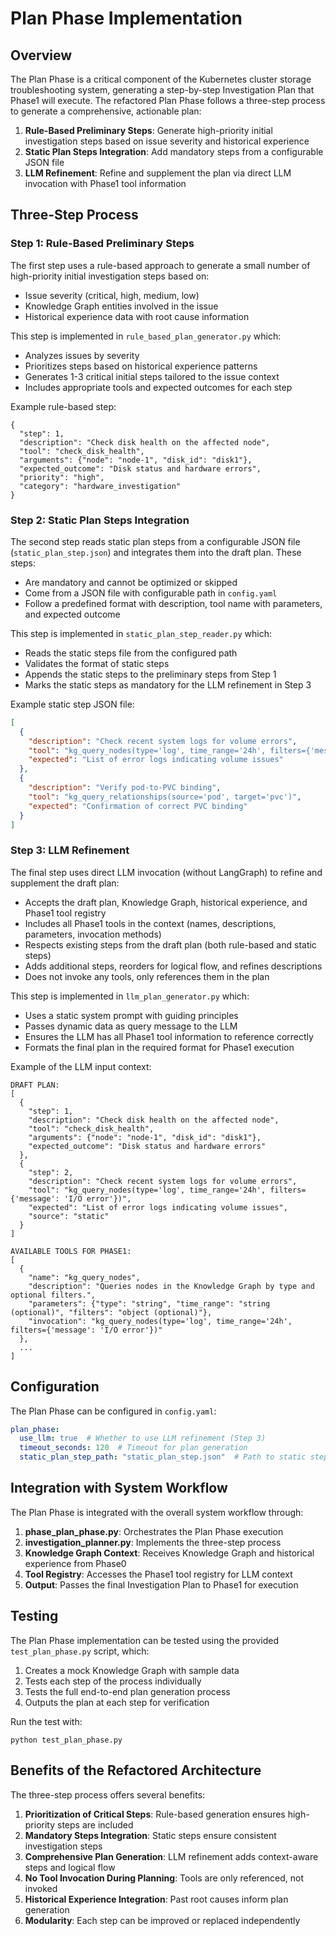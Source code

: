 # Plan Phase Implementation

## Overview

The Plan Phase is a critical component of the Kubernetes cluster storage troubleshooting system, generating a step-by-step Investigation Plan that Phase1 will execute. The refactored Plan Phase follows a three-step process to generate a comprehensive, actionable plan:

1. **Rule-Based Preliminary Steps**: Generate high-priority initial investigation steps based on issue severity and historical experience
2. **Static Plan Steps Integration**: Add mandatory steps from a configurable JSON file
3. **LLM Refinement**: Refine and supplement the plan via direct LLM invocation with Phase1 tool information

## Three-Step Process

### Step 1: Rule-Based Preliminary Steps

The first step uses a rule-based approach to generate a small number of high-priority initial investigation steps based on:

- Issue severity (critical, high, medium, low)
- Knowledge Graph entities involved in the issue
- Historical experience data with root cause information

This step is implemented in `rule_based_plan_generator.py` which:

- Analyzes issues by severity
- Prioritizes steps based on historical experience patterns
- Generates 1-3 critical initial steps tailored to the issue context
- Includes appropriate tools and expected outcomes for each step

Example rule-based step:
```
{
  "step": 1,
  "description": "Check disk health on the affected node",
  "tool": "check_disk_health",
  "arguments": {"node": "node-1", "disk_id": "disk1"},
  "expected_outcome": "Disk status and hardware errors",
  "priority": "high",
  "category": "hardware_investigation"
}
```

### Step 2: Static Plan Steps Integration

The second step reads static plan steps from a configurable JSON file (`static_plan_step.json`) and integrates them into the draft plan. These steps:

- Are mandatory and cannot be optimized or skipped
- Come from a JSON file with configurable path in `config.yaml`
- Follow a predefined format with description, tool name with parameters, and expected outcome

This step is implemented in `static_plan_step_reader.py` which:

- Reads the static steps file from the configured path
- Validates the format of static steps
- Appends the static steps to the preliminary steps from Step 1
- Marks the static steps as mandatory for the LLM refinement in Step 3

Example static step JSON file:
```json
[
  {
    "description": "Check recent system logs for volume errors",
    "tool": "kg_query_nodes(type='log', time_range='24h', filters={'message': 'I/O error'})",
    "expected": "List of error logs indicating volume issues"
  },
  {
    "description": "Verify pod-to-PVC binding",
    "tool": "kg_query_relationships(source='pod', target='pvc')",
    "expected": "Confirmation of correct PVC binding"
  }
]
```

### Step 3: LLM Refinement

The final step uses direct LLM invocation (without LangGraph) to refine and supplement the draft plan:

- Accepts the draft plan, Knowledge Graph, historical experience, and Phase1 tool registry
- Includes all Phase1 tools in the context (names, descriptions, parameters, invocation methods)
- Respects existing steps from the draft plan (both rule-based and static steps)
- Adds additional steps, reorders for logical flow, and refines descriptions
- Does not invoke any tools, only references them in the plan

This step is implemented in `llm_plan_generator.py` which:

- Uses a static system prompt with guiding principles
- Passes dynamic data as query message to the LLM
- Ensures the LLM has all Phase1 tool information to reference correctly
- Formats the final plan in the required format for Phase1 execution

Example of the LLM input context:
```
DRAFT PLAN:
[
  {
    "step": 1,
    "description": "Check disk health on the affected node",
    "tool": "check_disk_health",
    "arguments": {"node": "node-1", "disk_id": "disk1"},
    "expected_outcome": "Disk status and hardware errors"
  },
  {
    "step": 2,
    "description": "Check recent system logs for volume errors",
    "tool": "kg_query_nodes(type='log', time_range='24h', filters={'message': 'I/O error'})",
    "expected": "List of error logs indicating volume issues",
    "source": "static"
  }
]

AVAILABLE TOOLS FOR PHASE1:
[
  {
    "name": "kg_query_nodes",
    "description": "Queries nodes in the Knowledge Graph by type and optional filters.",
    "parameters": {"type": "string", "time_range": "string (optional)", "filters": "object (optional)"},
    "invocation": "kg_query_nodes(type='log', time_range='24h', filters={'message': 'I/O error'})"
  },
  ...
]
```

## Configuration

The Plan Phase can be configured in `config.yaml`:

```yaml
plan_phase:
  use_llm: true  # Whether to use LLM refinement (Step 3)
  timeout_seconds: 120  # Timeout for plan generation
  static_plan_step_path: "static_plan_step.json"  # Path to static steps file
```

## Integration with System Workflow

The Plan Phase is integrated with the overall system workflow through:

1. **phase_plan_phase.py**: Orchestrates the Plan Phase execution
2. **investigation_planner.py**: Implements the three-step process
3. **Knowledge Graph Context**: Receives Knowledge Graph and historical experience from Phase0
4. **Tool Registry**: Accesses the Phase1 tool registry for LLM context
5. **Output**: Passes the final Investigation Plan to Phase1 for execution

## Testing

The Plan Phase implementation can be tested using the provided `test_plan_phase.py` script, which:

1. Creates a mock Knowledge Graph with sample data
2. Tests each step of the process individually
3. Tests the full end-to-end plan generation process
4. Outputs the plan at each step for verification

Run the test with:
```
python test_plan_phase.py
```

## Benefits of the Refactored Architecture

The three-step process offers several benefits:

1. **Prioritization of Critical Steps**: Rule-based generation ensures high-priority steps are included
2. **Mandatory Steps Integration**: Static steps ensure consistent investigation steps
3. **Comprehensive Plan Generation**: LLM refinement adds context-aware steps and logical flow
4. **No Tool Invocation During Planning**: Tools are only referenced, not invoked
5. **Historical Experience Integration**: Past root causes inform plan generation
6. **Modularity**: Each step can be improved or replaced independently
